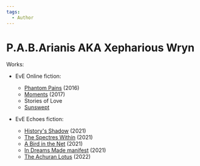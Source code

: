 ```yaml
---
tags:
  - Author
---
```


#  P.A.B.Arianis AKA Xepharious Wryn

Works:

- EvE Online fiction:
    - [Phantom Pains](./phantompains.md) (2016)
    - [Moments](./moments.md) (2017)
    - Stories of Love
    - [Sunswept](./sunswept.md)

- EvE Echoes fiction:
    - [History's Shadow](./historysshadow.md) (2021)
    - [The Spectres Within](./thespectrewithin.md) (2021)
    - [A Bird in the Net](./abirdinthenet.md) (2021)
    - [In Dreams Made manifest](./indreamsmademanifest.md) (2021)
    - [The Achuran Lotus](./theachuranlotus.md) (2022)
    
